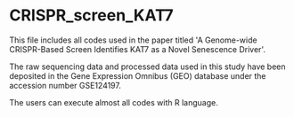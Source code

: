 # CRISPR_screen_KAT7

This file includes all codes used in the paper titled 'A Genome-wide CRISPR-Based Screen Identifies KAT7 as a Novel Senescence Driver'. 

The raw sequencing data and processed data used in this study have been deposited in the Gene Expression Omnibus (GEO) database under the accession number GSE124197.

The users can execute almost all codes with R language.

